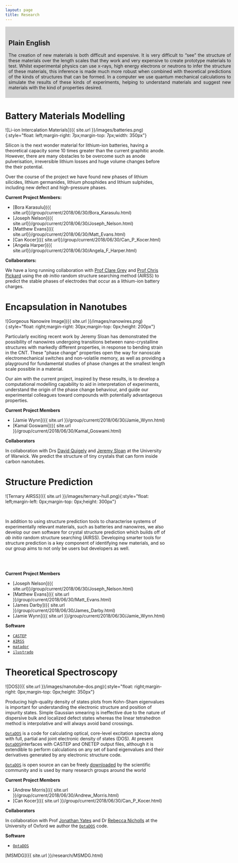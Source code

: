 ```yaml
---
layout: page
title: Research
---
```

<div style="float: center; background: lightgrey; width: 700px;border: 10px solid lightgrey;text-align: justify" >
<h2>Plain English</h2>

The creation of new materials is both difficult and expensive. It is very difficult to “see” the structure of these materials over the length scales that they work and very expensive to create prototype materials to test. Whilst experimental physics can use x-rays, high energy electrons or neutrons to infer the structure of these materials, this inference is made much more robust when combined with theoretical predictions of the kinds of structures that can be formed. In a computer we use quantum mechanical calculations to simulate the results of these kinds of experiments, helping to understand materials and suggest new materials with the kind of properties desired.
</div>

# Battery Materials Modelling
![Li-ion Intercalation Materials]({{ site.url }}/images/batteries.png){:style="float: left;margin-right: 7px;margin-top: 7px;width: 350px"}

Silicon is the next wonder material for lithium-ion batteries, having a theoretical capacity some 10 times greater than the current graphitic anode. However, there are many obstacles to be overcome such as anode pulverisation, irreversible lithium losses and huge volume changes before the their potential.

Over the course of the project we have found new phases of lithium silicides, lithium germanides, lithium phosphides and lithium sulphides, including new defect and high-pressure phases.

**Current Project Members:**

* [Bora Karasulu]({{ site.url}}/group/current/2018/06/30/Bora_Karasulu.html)
* [Joseph Nelson]({{ site.url}}/group/current/2018/06/30/Joseph_Nelson.html)
* [Matthew Evans]({{ site.url}}/group/current/2018/06/30/Matt_Evans.html)
* [Can Kocer]({{ site.url}}/group/current/2018/06/30/Can_P_Kocer.html)
* [Angela Harper]({{ site.url}}/group/current/2018/06/30/Angela_F_Harper.html)


**Collaborators:**

We have a long running collaboration with [Prof Clare Grey](https://www.ch.cam.ac.uk/group/grey/) and [Prof Chris Pickard](https://www.msm.cam.ac.uk/people/pickard) using the *ab initio* random structure searching method (AIRSS) to predict the stable phases of electrodes that occur as a lithium-ion battery charges.

# Encapsulation in Nanotubes
![Gorgeous Nanowire Image]({{ site.url }}/images/nanowires.png){:style="float: right;margin-right: 30px;margin-top: 0px;height: 200px"}

Particularly exciting recent work by Jeremy Sloan has demonstrated the possibility of nanowires undergoing transitions between nano-crystalline structures with markedly different properties, in response to bending strain in the CNT. These "phase change" properties open the way for nanoscale electromechanical switches and non-volatile memory, as well as providing a playground for fundamental studies of phase changes at the smallest length scale possible in a material.

Our aim with the current project, inspired by these results, is to develop a computational modelling capability to aid in interpretation of experiments, understand the origin of the phase change behaviour, and guide our experimental colleagues toward compounds with potentially advantageous properties. 

**Current Project Members**

* [Jamie Wynn]({{ site.url }}/group/current/2018/06/30/Jamie_Wynn.html)
* [Kamal Goswami]({{ site.url }}/group/current/2018/06/30/Kamal_Goswami.html)

**Collaborators**

In collaboration with Drs [David Quigely](https://warwick.ac.uk/fac/sci/physics/staff/research/dquigley/) and [Jeremy Sloan](https://warwick.ac.uk/fac/sci/physics/staff/academic/jsloan/) at the University of Warwick. We predict the structure of tiny crystals that can form inside carbon nanotubes.

# Structure Prediction
![Ternary AIRSS]({{ site.url }}/images/ternary-hull.png){:style="float: left;margin-left: 0px;margin-top: 0px;height: 300px"}

<br>

In addition to using structure prediction tools to characterise systems of experimentally relevant materials, such as batteries and nanowires, we also develop our own software for crystal structure prediction which builds off of *ab initio* random structure searching (AIRSS).  Developing smarter tools for structure prediction is a key component of identifying new materials, and so our group aims to not only be users but developers as well.

<br><br>

**Current Project Members**

* [Joseph Nelson]({{ site.url}}/group/current/2018/06/30/Joseph_Nelson.html)
* [Matthew Evans]({{ site.url }}/group/current/2018/06/30/Matt_Evans.html)
* [James Darby]({{ site.url }}/group/current/2018/06/30/James_Darby.html)
* [Jamie Wynn]({{ site.url }}/group/current/2018/06/30/Jamie_Wynn.html)

**Software**

* <a href="http://www.castep.org/"><code>CASTEP</code></a>
* <a href="http://www.castep.org/Tutorials/AIRSS"><code>AIRSS</code></a>
* <a href="http://matador.science"><code>matador</code></a>
* <a href="http://www.tcm.phy.cam.ac.uk/~me388/ilustrado"><code>ilustrado</code></a>


# Theoretical Spectroscopy
![DOS]({{ site.url }}/images/nanotube-dos.png){:style="float: right;margin-right: 0px;margin-top: 0px;height: 350px"}

Producing high-quality density of states plots from Kohn-Sham eigenvalues is important for understanding the electronic structure and position of impurity states. Simple Gaussian smearing is ineffective due to the nature of dispersive bulk and localized defect states whereas the linear tetrahedron method is interpolative and will always avoid band crossings.

<a href="http://www.tcm.phy.cam.ac.uk/~ajm255/optados/index.html"><code>OptaDOS</code></a> is a code for calculating optical, core-level excitation spectra along with full, partial and joint electronic density of states (DOS). At present <a href="http://www.tcm.phy.cam.ac.uk/~ajm255/optados/index.html"><code>OptaDOS</code></a>interfaces with CASTEP and ONETEP output files, although it is extendible to perform calculations on any set of band eigenvalues and their derivatives generated by any electronic structure code.

<a href="http://www.tcm.phy.cam.ac.uk/~ajm255/optados/index.html"><code>OptaDOS</code></a> is open source an can be freely [downloaded](http://www.tcm.phy.cam.ac.uk/~ajm255/optados/download.html) by the scientific community and is used by many research groups around the world

**Current Project Members**

* [Andrew Morris]({{ site.url }}/group/current/2018/06/30/Andrew_Morris.html)
* [Can Kocer]({{ site.url }}/group/current/2018/06/30/Can_P_Kocer.html)

**Collaborators**

In collaboration with Prof [Jonathan Yates](http://www.materials.ox.ac.uk/peoplepages/yates.html) and Dr [Rebecca Nicholls](http://www.materials.ox.ac.uk/peoplepages/nicholls.html) at the University of Oxford we author the <a href="http://www.tcm.phy.cam.ac.uk/~ajm255/optados/index.html"><code>OptaDOS</code></a> code. 

**Software**

* <a href="http://www.tcm.phy.cam.ac.uk/~ajm255/optados/index.html"><code>OptaDOS</code></a>

[MSMDG]({{ site.url }}/research/MSMDG.html) 
